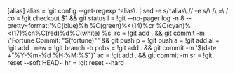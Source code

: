 [alias]
 alias = !git config --get-regexp ^alias\\. | sed -e s/^alias\\.// -e s/\\ /\\ =\\ /
 co    = !git checkout $1 && git status
 l     = !git --no-pager log -n 8 --pretty=format:'%C(blue)%h %C(green)%<(14)%cr %C(cyan)%<(17)%cn%C(red)%d%C(white) %s'
 rc    = !git add . && git commit -m \"Fortune Commit: "$(fortune)\"" && git push
 p     = !git push
 a     = !git add
 al    = !git add .
 new   = !git branch -b
 pobs  = !git add . && git commit -m '$(date +"%Y-%m-%d %H:%M:%S")'
 ac    = !git add . && git commit -m 
 sr    = !git reset --soft HEAD~ 
 hr    = !git reset --hard